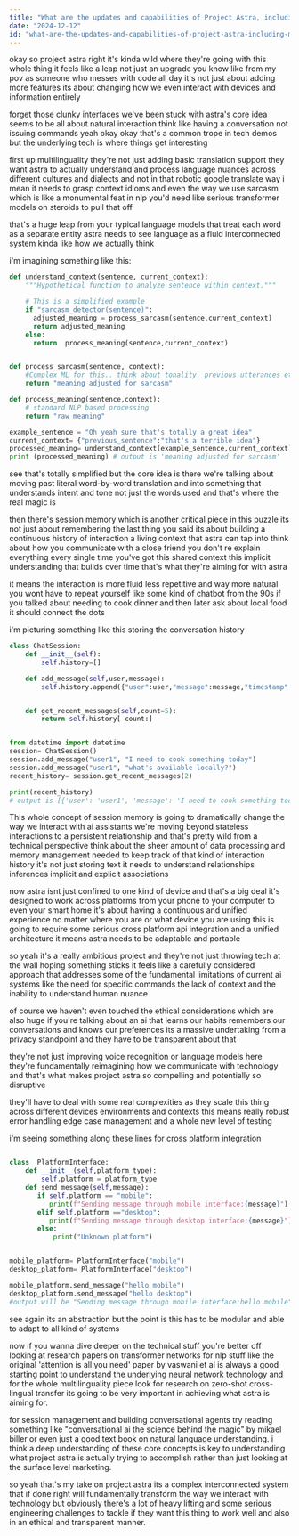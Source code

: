 ```yaml
---
title: "What are the updates and capabilities of Project Astra, including multilinguality and session memory?"
date: "2024-12-12"
id: "what-are-the-updates-and-capabilities-of-project-astra-including-multilinguality-and-session-memory"
---
```


okay so project astra right it's kinda wild where they're going with this whole thing it feels like a leap not just an upgrade you know like from my pov as someone who messes with code all day it's not just about adding more features its about changing how we even interact with devices and information entirely

forget those clunky interfaces we've been stuck with astra's core idea seems to be all about natural interaction think like having a conversation not issuing commands yeah okay okay that's a common trope in tech demos but the underlying tech is where things get interesting

first up multilinguality they're not just adding basic translation support they want astra to actually understand and process language nuances across different cultures and dialects and not in that robotic google translate way i mean it needs to grasp context idioms and even the way we use sarcasm which is like a monumental feat in nlp you'd need like serious transformer models on steroids to pull that off

that's a huge leap from your typical language models that treat each word as a separate entity astra needs to see language as a fluid interconnected system kinda like how we actually think

i'm imagining something like this:

```python
def understand_context(sentence, current_context):
    """Hypothetical function to analyze sentence within context."""

    # This is a simplified example
    if "sarcasm_detector(sentence)":
      adjusted_meaning = process_sarcasm(sentence,current_context)
      return adjusted_meaning
    else:
      return  process_meaning(sentence,current_context)


def process_sarcasm(sentence, context):
    #Complex ML for this.. think about tonality, previous utterances etc.
    return "meaning adjusted for sarcasm"

def process_meaning(sentence,context):
    # standard NLP based processing
    return "raw meaning"

example_sentence = "Oh yeah sure that's totally a great idea"
current_context= {"previous_sentence":"that's a terrible idea"}
processed_meaning= understand_context(example_sentence,current_context)
print (processed_meaning) # output is 'meaning adjusted for sarcasm'
```

see that's totally simplified but the core idea is there we're talking about moving past literal word-by-word translation and into something that understands intent and tone not just the words used and that's where the real magic is

then there's session memory which is another critical piece in this puzzle its not just about remembering the last thing you said its about building a continuous history of interaction a living context that astra can tap into think about how you communicate with a close friend you don't re explain everything every single time you've got this shared context this implicit understanding that builds over time that's what they're aiming for with astra

it means the interaction is more fluid less repetitive and way more natural you wont have to repeat yourself like some kind of chatbot from the 90s if you talked about needing to cook dinner and then later ask about local food it should connect the dots

i'm picturing something like this storing the conversation history

```python
class ChatSession:
    def __init__(self):
        self.history=[]

    def add_message(self,user,message):
        self.history.append({"user":user,"message":message,"timestamp": datetime.now()})


    def get_recent_messages(self,count=5):
        return self.history[-count:]


from datetime import datetime
session= ChatSession()
session.add_message("user1", "I need to cook something today")
session.add_message("user1", "what's available locally?")
recent_history= session.get_recent_messages(2)

print(recent_history)
# output is [{'user': 'user1', 'message': 'I need to cook something today', 'timestamp': datetime.datetime(...)}, {'user': 'user1', 'message': "what's available locally?", 'timestamp': datetime.datetime(...) }]

```
This whole concept of session memory is going to dramatically change the way we interact with ai assistants we're moving beyond stateless interactions to a persistent relationship and that's pretty wild from a technical perspective think about the sheer amount of data processing and memory management needed to keep track of that kind of interaction history it's not just storing text it needs to understand relationships inferences implicit and explicit associations

now astra isnt just confined to one kind of device and that's a big deal it's designed to work across platforms from your phone to your computer to even your smart home it's about having a continuous and unified experience no matter where you are or what device you are using this is going to require some serious cross platform api integration and a unified architecture it means astra needs to be adaptable and portable

so yeah it's a really ambitious project and they're not just throwing tech at the wall hoping something sticks it feels like a carefully considered approach that addresses some of the fundamental limitations of current ai systems like the need for specific commands the lack of context and the inability to understand human nuance

of course we haven't even touched the ethical considerations which are also huge if you're talking about an ai that learns our habits remembers our conversations and knows our preferences its a massive undertaking from a privacy standpoint and they have to be transparent about that

they're not just improving voice recognition or language models here they're fundamentally reimagining how we communicate with technology and that's what makes project astra so compelling and potentially so disruptive

they'll have to deal with some real complexities as they scale this thing across different devices environments and contexts this means really robust error handling edge case management and a whole new level of testing

i'm seeing something along these lines for cross platform integration

```python

class  PlatformInterface:
    def __init__(self,platform_type):
        self.platform = platform_type
    def send_message(self,message):
       if self.platform == "mobile":
          print(f"Sending message through mobile interface:{message}")
       elif self.platform =="desktop":
          print(f"Sending message through desktop interface:{message}")
       else:
           print("Unknown platform")


mobile_platform= PlatformInterface("mobile")
desktop_platform= PlatformInterface("desktop")

mobile_platform.send_message("hello mobile")
desktop_platform.send_message("hello desktop")
#output will be "Sending message through mobile interface:hello mobile" and "Sending message through desktop interface:hello desktop"
```
see again its an abstraction but the point is this has to be modular and able to adapt to all kind of systems

now if you wanna dive deeper on the technical stuff you're better off looking at research papers on transformer networks for nlp stuff like the original 'attention is all you need' paper by vaswani et al is always a good starting point to understand the underlying neural network technology and for the whole multilinguality piece look for research on zero-shot cross-lingual transfer its going to be very important in achieving what astra is aiming for.

 for session management and building conversational agents try reading something like "conversational ai the science behind the magic" by mikael biller or even just a good text book on natural language understanding. i think a deep understanding of these core concepts is key to understanding what project astra is actually trying to accomplish rather than just looking at the surface level marketing.

so yeah that's my take on project astra its a complex interconnected system that if done right will fundamentally transform the way we interact with technology but obviously there's a lot of heavy lifting and some serious engineering challenges to tackle if they want this thing to work well and also in an ethical and transparent manner.
